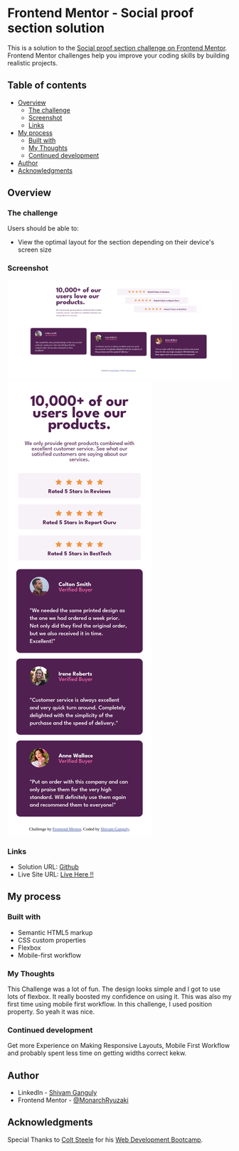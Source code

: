 # Frontend Mentor - Social proof section solution

This is a solution to the [Social proof section challenge on Frontend Mentor](https://www.frontendmentor.io/challenges/social-proof-section-6e0qTv_bA). Frontend Mentor challenges help you improve your coding skills by building realistic projects.

## Table of contents

- [Overview](#overview)
  - [The challenge](#the-challenge)
  - [Screenshot](#screenshot)
  - [Links](#links)
- [My process](#my-process)
  - [Built with](#built-with)
  - [My Thoughts](#my-thoughts)
  - [Continued development](#continued-development)
- [Author](#author)
- [Acknowledgments](#acknowledgments)

## Overview

### The challenge

Users should be able to:

- View the optimal layout for the section depending on their device's screen size

### Screenshot

![1695477476165](image/README/1695477476165.png)
![1695477486542](image/README/1695477486542.png)

### Links

- Solution URL: [Github](https://github.com/MonarchRyuzaki/Social-Proof-Section)
- Live Site URL: [Live Here !!](https://monarchryuzaki.github.io/Social-Proof-Section/)

## My process

### Built with

- Semantic HTML5 markup
- CSS custom properties
- Flexbox
- Mobile-first workflow

### My Thoughts

This Challenge was a lot of fun. The design looks simple and I got to use lots of flexbox. It really boosted my confidence on using it. This was also my first time using mobile first workflow. In this challenge, I used position property. So yeah it was nice.

### Continued development

Get more Experience on Making Responsive Layouts, Mobile First Workflow and probably spent less time on getting widths correct kekw.

## Author

* LinkedIn - [Shivam Ganguly](https://www.linkedin.com/in/shivam-ganguly-357b90255/)
* Frontend Mentor - [@MonarchRyuzaki](https://www.frontendmentor.io/profile/MonarchRyuzaki)

## Acknowledgments

Special Thanks to [Colt Steele](https://www.udemy.com/user/coltsteele/) for his [Web Development Bootcamp](https://www.udemy.com/course/the-web-developer-bootcamp/).

